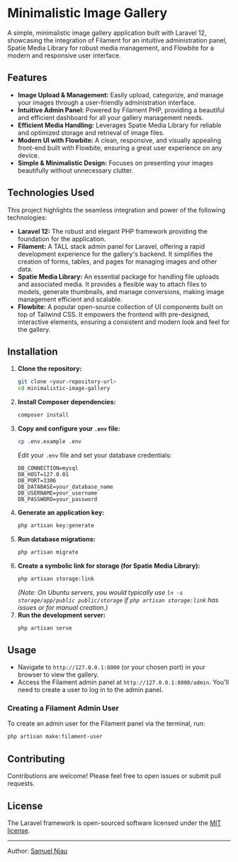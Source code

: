 # Minimalistic Image Gallery

A simple, minimalistic image gallery application built with Laravel 12, showcasing the integration of Filament for an intuitive administration panel, Spatie Media Library for robust media management, and Flowbite for a modern and responsive user interface.

## Features

* **Image Upload & Management:** Easily upload, categorize, and manage your images through a user-friendly administration interface.
* **Intuitive Admin Panel:** Powered by Filament PHP, providing a beautiful and efficient dashboard for all your gallery management needs.
* **Efficient Media Handling:** Leverages Spatie Media Library for reliable and optimized storage and retrieval of image files.
* **Modern UI with Flowbite:** A clean, responsive, and visually appealing front-end built with Flowbite, ensuring a great user experience on any device.
* **Simple & Minimalistic Design:** Focuses on presenting your images beautifully without unnecessary clutter.

## Technologies Used

This project highlights the seamless integration and power of the following technologies:

* **Laravel 12:** The robust and elegant PHP framework providing the foundation for the application.
* **Filament:** A TALL stack admin panel for Laravel, offering a rapid development experience for the gallery's backend. It simplifies the creation of forms, tables, and pages for managing images and other data.
* **Spatie Media Library:** An essential package for handling file uploads and associated media. It provides a flexible way to attach files to models, generate thumbnails, and manage conversions, making image management efficient and scalable.
* **Flowbite:** A popular open-source collection of UI components built on top of Tailwind CSS. It empowers the frontend with pre-designed, interactive elements, ensuring a consistent and modern look and feel for the gallery.

## Installation

1.  **Clone the repository:**
    ```bash
    git clone <your-repository-url>
    cd minimalistic-image-gallery
    ```
2.  **Install Composer dependencies:**
    ```bash
    composer install
    ```
3.  **Copy and configure your `.env` file:**
    ```bash
    cp .env.example .env
    ```
    Edit your `.env` file and set your database credentials:
    ```
    DB_CONNECTION=mysql
    DB_HOST=127.0.01
    DB_PORT=3306
    DB_DATABASE=your_database_name
    DB_USERNAME=your_username
    DB_PASSWORD=your_password
    ```
4.  **Generate an application key:**
    ```bash
    php artisan key:generate
    ```
5.  **Run database migrations:**
    ```bash
    php artisan migrate
    ```
6.  **Create a symbolic link for storage (for Spatie Media Library):**
    ```bash
    php artisan storage:link
    ```
    *(Note: On Ubuntu servers, you would typically use `ln -s storage/app/public public/storage` if `php artisan storage:link` has issues or for manual creation.)*
7.  **Run the development server:**
    ```bash
    php artisan serve
    ```

## Usage

- Navigate to `http://127.0.0.1:8000` (or your chosen port) in your browser to view the gallery.
- Access the Filament admin panel at `http://127.0.0.1:8000/admin`. You'll need to create a user to log in to the admin panel.

### Creating a Filament Admin User

To create an admin user for the Filament panel via the terminal, run:

```bash
php artisan make:filament-user
```

## Contributing

Contributions are welcome! Please feel free to open issues or submit pull requests.

## License

The Laravel framework is open-sourced software licensed under the [MIT license](https://opensource.org/licenses/MIT).

---

Author: [Samuel Njau](https://samuel.eucossa.com)